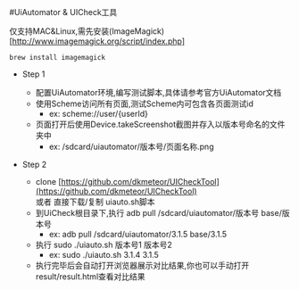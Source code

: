 #UiAutomator & UICheck工具

仅支持MAC&Linux,需先安装(ImageMagick)[http://www.imagemagick.org/script/index.php]  


	brew install imagemagick


- Step 1
    - 配置UiAutomator环境,编写测试脚本,具体请参考官方UiAutomator文档
    - 使用Scheme访问所有页面,测试Scheme内可包含各页面测试id
        - ex: scheme://user/{userId}  
    - 页面打开后使用Device.takeScreenshot截图并存入以版本号命名的文件夹中
        - ex: /sdcard/uiautomator/版本号/页面名称.png 
        
- Step 2
    - clone [https://github.com/dkmeteor/UICheckTool](https://github.com/dkmeteor/UICheckTool)  
        或者 直接下载/复制 uiauto.sh脚本
    - 到UiCheck根目录下,执行 adb pull /sdcard/uiautomator/版本号 base/版本号 
        - ex: adb pull /sdcard/uiautomator/3.1.5 base/3.1.5
    - 执行 sudo ./uiauto.sh 版本号1 版本号2
        - ex: sudo ./uiauto.sh 3.1.4 3.1.5 
    - 执行完毕后会自动打开浏览器展示对比结果,你也可以手动打开result/result.html查看对比结果